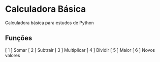 # Calculadora Básica
 Calculadora básica para estudos de Python

## Funções
[ 1 ] Somar
[ 2 ] Subtrair
[ 3 ] Multiplicar
[ 4 ] Dividir
[ 5 ] Maior 
[ 6 ] Novos valores
